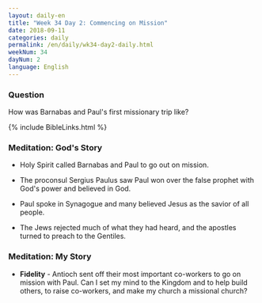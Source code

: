 ```yaml
---
layout: daily-en
title: "Week 34 Day 2: Commencing on Mission"
date: 2018-09-11 
categories: daily
permalink: /en/daily/wk34-day2-daily.html
weekNum: 34
dayNum: 2
language: English
---
```


### Question     
How was Barnabas and Paul's first missionary trip like?

{% include BibleLinks.html %} 

### Meditation: God's Story   
+ Holy Spirit called Barnabas and Paul to go out on mission. 

+ The proconsul Sergius Paulus saw Paul won over the false prophet with God's power and believed in God. 

+ Paul spoke in Synagogue and many believed Jesus as the savior of all people. 

+ The Jews rejected much of what they had heard, and the apostles turned to preach to the Gentiles. 

### Meditation: My Story   
+ **Fidelity** - Antioch sent off their most important co-workers to go on mission with Paul. Can I set my mind to the Kingdom and to help build others, to raise co-workers, and make my church a missional church? 
